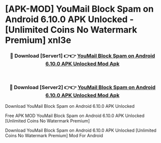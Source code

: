 # [APK-MOD] YouMail  Block Spam on Android 6.10.0 APK Unlocked - [Unlimited Coins No Watermark Premium] xnl3e



<div align="center">
<h3>🔴 Download [Server1] 👉👉 <a href="https://momento.my/?title=YouMail__Block_Spam_on_Android_6.10.0_APK_Unlocked">YouMail  Block Spam on Android 6.10.0 APK Unlocked Mod Apk</a></h3><br>

<h3>🔴 Download [Server2] 👉👉 <a href="https://momento.my/?title=YouMail__Block_Spam_on_Android_6.10.0_APK_Unlocked">YouMail  Block Spam on Android 6.10.0 APK Unlocked Mod Apk</a></h3>
</div>



Download YouMail  Block Spam on Android 6.10.0 APK Unlocked 

Free APK MOD YouMail  Block Spam on Android 6.10.0 APK Unlocked [Unlimited Coins No Watermark Premium]

Download YouMail  Block Spam on Android 6.10.0 APK Unlocked [Unlimited Coins No Watermark Premium] Mod For Android
